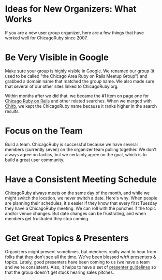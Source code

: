 Ideas for New Organizers: What Works
==
If you are a new user group organizer, here are a few things that have worked well for ChicagoRuby since 2007.

Be Very Visible in Google
==

Make sure your group is highly visible in Google. We renamed our group (it used to be called "the Chicago Area Ruby on Rails Meetup Group") and grabbed a domain name that matched the group name. We also made sure that several of our other sites linked to ChicagoRuby.org.

Within months after we did that, we became the #1 item on page one for [Chicago Ruby on Rails](http://www.google.com/#hl=en&source=hp&q=chicago+ruby+on+rails&aq=f&aqi=g1&aql=&oq=&gs_rfai=CJy43yI87TMjiMY-GNKHCgNoMAAAAqgQFT9AqJSU&fp=36ec6be010d257f) and other related searches. When we merged with [Chirb](http://chirb.org), we kept the ChicagoRuby name because it ranks higher in the search results.

Focus on the Team
==

Build a team. ChicagoRuby is successful because we have several members (currently seven) on the organizer team pulling together. We don't always agree on tactics, but we certainly agree on the goal, which is to build a great user community.


Have a Consistent Meeting Schedule
==

ChicagoRuby always meets on the same day of the month, and while we might switch the location, we never switch a date. Here's why: When people are planning their schedules, it's easier if they know that every first Tuesday they have a ChicagoRuby meeting. We can roll with the punches if the topic and/or venue changes. But date changes can be frustrating, and when members get frustrated they stop coming.


Get Great Topics & Presenters
==

Organizers might present sometimes, but members really want to hear from folks that they don't see all the time. We've been blessed w/r/t presenters & topics. Lately, good presenters have been coming to us (we have a team and we're consistent). Also, it helps to have a set of [presenter guidelines](http://chicagoruby.org/about-us/special-notes-for-presenters/) so that the group doesn't get stuck hearing sales pitches.